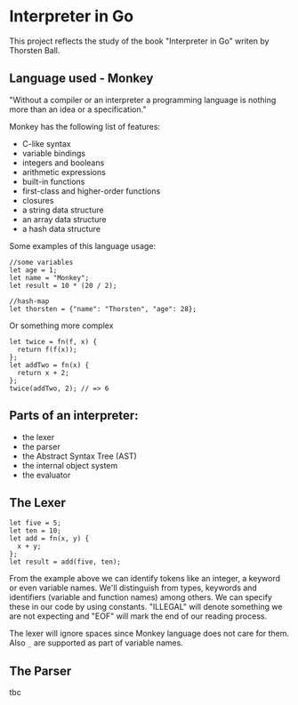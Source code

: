 # Interpreter in Go


This project reflects the study of the book "Interpreter in Go" writen by Thorsten Ball.

## Language used - Monkey

"Without a compiler or an interpreter a programming
language is nothing more than an idea or a specification."

Monkey has the following list of features:

* C-like syntax
* variable bindings
* integers and booleans
* arithmetic expressions
* built-in functions
* first-class and higher-order functions
* closures
* a string data structure
* an array data structure
* a hash data structure

Some examples of this language usage:

```
//some variables
let age = 1;
let name = "Monkey";
let result = 10 * (20 / 2);
```

```
//hash-map
let thorsten = {"name": "Thorsten", "age": 28};
```

Or something more complex

```
let twice = fn(f, x) {
  return f(f(x));
};
let addTwo = fn(x) {
  return x + 2;
};
twice(addTwo, 2); // => 6
```

## Parts of an interpreter:

* the lexer
* the parser
* the Abstract Syntax Tree (AST)
* the internal object system
* the evaluator


## The Lexer


```
let five = 5;
let ten = 10;
let add = fn(x, y) {
  x + y;
};
let result = add(five, ten);
```

From the example above we can identify tokens like an integer, a keyword or even variable names. We'll distinguish 
from types, keywords and identifiers (variable and function names) among others. We can specify these in our code
by using constants. "ILLEGAL" will denote something we are not expecting and "EOF" will mark the end of our reading
process.

The lexer will ignore spaces since Monkey language does not care for them. Also `_` are supported as part of variable 
names.

## The Parser

tbc